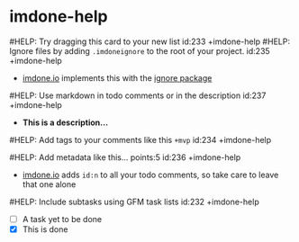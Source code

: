 imdone-help
====
#HELP: Try dragging this card to your new list id:233 +imdone-help
#HELP: Ignore files by adding `.imdoneignore` to the root of your project. id:235 +imdone-help
- [imdone.io](https://imdone.io) implements this with the [ignore package](https://www.npmjs.com/package/ignore)

#HELP: Use markdown in todo comments or in the description id:237 +imdone-help
- **This is a description...**

#HELP: Add tags to your comments like this `+mvp` id:234 +imdone-help

#HELP: Add metadata like this... points:5 id:236 +imdone-help
- [imdone.io](https://imdone.io) adds `id:n` to all your todo comments, so take care to leave that one alone

#HELP: Include subtasks using GFM task lists id:232 +imdone-help
- [ ] A task yet to be done
- [x] This is done
